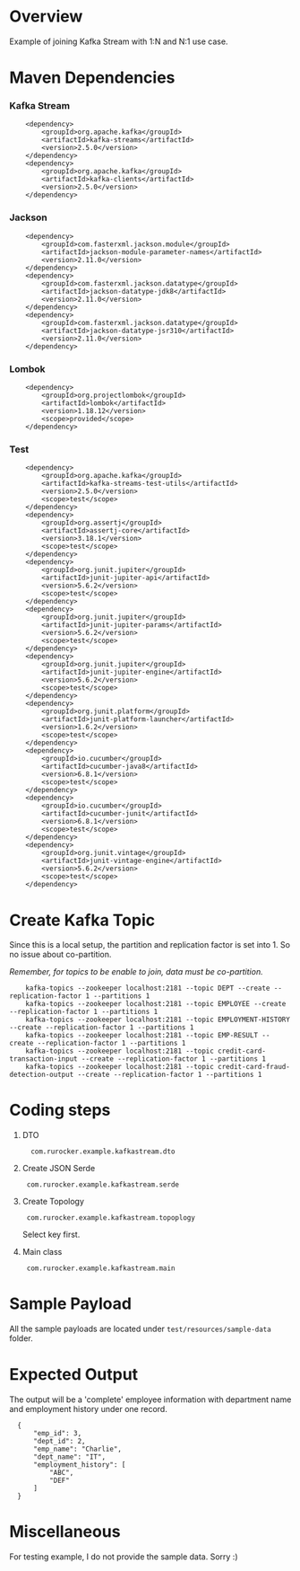 # Overview
Example of joining Kafka Stream with 1:N and N:1 use case.

# Maven Dependencies
### Kafka Stream 

        <dependency>
            <groupId>org.apache.kafka</groupId>
            <artifactId>kafka-streams</artifactId>
            <version>2.5.0</version>
        </dependency>
        <dependency>
            <groupId>org.apache.kafka</groupId>
            <artifactId>kafka-clients</artifactId>
            <version>2.5.0</version>
        </dependency>


### Jackson

        <dependency>
            <groupId>com.fasterxml.jackson.module</groupId>
            <artifactId>jackson-module-parameter-names</artifactId>
            <version>2.11.0</version>
        </dependency>
        <dependency>
            <groupId>com.fasterxml.jackson.datatype</groupId>
            <artifactId>jackson-datatype-jdk8</artifactId>
            <version>2.11.0</version>
        </dependency>
        <dependency>
            <groupId>com.fasterxml.jackson.datatype</groupId>
            <artifactId>jackson-datatype-jsr310</artifactId>
            <version>2.11.0</version>
        </dependency>

### Lombok


        <dependency>
            <groupId>org.projectlombok</groupId>
            <artifactId>lombok</artifactId>
            <version>1.18.12</version>
            <scope>provided</scope>
        </dependency>
        
### Test

        <dependency>
            <groupId>org.apache.kafka</groupId>
            <artifactId>kafka-streams-test-utils</artifactId>
            <version>2.5.0</version>
            <scope>test</scope>
        </dependency>
        <dependency>
            <groupId>org.assertj</groupId>
            <artifactId>assertj-core</artifactId>
            <version>3.18.1</version>
            <scope>test</scope>
        </dependency>
        <dependency>
            <groupId>org.junit.jupiter</groupId>
            <artifactId>junit-jupiter-api</artifactId>
            <version>5.6.2</version>
            <scope>test</scope>
        </dependency>
        <dependency>
            <groupId>org.junit.jupiter</groupId>
            <artifactId>junit-jupiter-params</artifactId>
            <version>5.6.2</version>
            <scope>test</scope>
        </dependency>
        <dependency>
            <groupId>org.junit.jupiter</groupId>
            <artifactId>junit-jupiter-engine</artifactId>
            <version>5.6.2</version>
            <scope>test</scope>
        </dependency>
        <dependency>
            <groupId>org.junit.platform</groupId>
            <artifactId>junit-platform-launcher</artifactId>
            <version>1.6.2</version>
            <scope>test</scope>
        </dependency>
        <dependency>
            <groupId>io.cucumber</groupId>
            <artifactId>cucumber-java8</artifactId>
            <version>6.8.1</version>
            <scope>test</scope>
        </dependency>
        <dependency>
            <groupId>io.cucumber</groupId>
            <artifactId>cucumber-junit</artifactId>
            <version>6.8.1</version>
            <scope>test</scope>
        </dependency>
        <dependency>
            <groupId>org.junit.vintage</groupId>
            <artifactId>junit-vintage-engine</artifactId>
            <version>5.6.2</version>
            <scope>test</scope>
        </dependency>

# Create Kafka Topic
Since this is a local setup, the partition and replication factor is set into 1.
So no issue about co-partition.

_Remember, for topics to be enable to join, data must  be co-partition._


        kafka-topics --zookeeper localhost:2181 --topic DEPT --create --replication-factor 1 --partitions 1
        kafka-topics --zookeeper localhost:2181 --topic EMPLOYEE --create --replication-factor 1 --partitions 1
        kafka-topics --zookeeper localhost:2181 --topic EMPLOYMENT-HISTORY --create --replication-factor 1 --partitions 1
        kafka-topics --zookeeper localhost:2181 --topic EMP-RESULT --create --replication-factor 1 --partitions 1
        kafka-topics --zookeeper localhost:2181 --topic credit-card-transaction-input --create --replication-factor 1 --partitions 1
        kafka-topics --zookeeper localhost:2181 --topic credit-card-fraud-detection-output --create --replication-factor 1 --partitions 1
        

# Coding steps
1. DTO

         com.rurocker.example.kafkastream.dto
         
         
2. Create JSON Serde 
     
        com.rurocker.example.kafkastream.serde


3. Create Topology
     
        com.rurocker.example.kafkastream.topoplogy

   Select key first.

3. Main class

        com.rurocker.example.kafkastream.main
           
# Sample Payload
All the sample payloads are located under `test/resources/sample-data` folder.

# Expected Output
The output will be a 'complete' employee information with department name and employment history under one record.

      {
          "emp_id": 3,
          "dept_id": 2,
          "emp_name": "Charlie",
          "dept_name": "IT",
          "employment_history": [
              "ABC",
              "DEF"
          ]
      }

# Miscellaneous
For testing example, I do not provide the sample data. Sorry :)